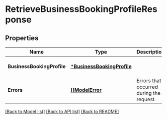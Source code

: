 # RetrieveBusinessBookingProfileResponse

## Properties

 Name                       | Type                                                     | Description                              | Notes                        
----------------------------|----------------------------------------------------------|------------------------------------------|------------------------------
 **BusinessBookingProfile** | [***BusinessBookingProfile**](BusinessBookingProfile.md) |                                          | [optional] [default to null] 
 **Errors**                 | [**[]ModelError**](Error.md)                             | Errors that occurred during the request. | [optional] [default to null] 

[[Back to Model list]](../README.md#documentation-for-models) [[Back to API list]](../README.md#documentation-for-api-endpoints) [[Back to README]](../README.md)

